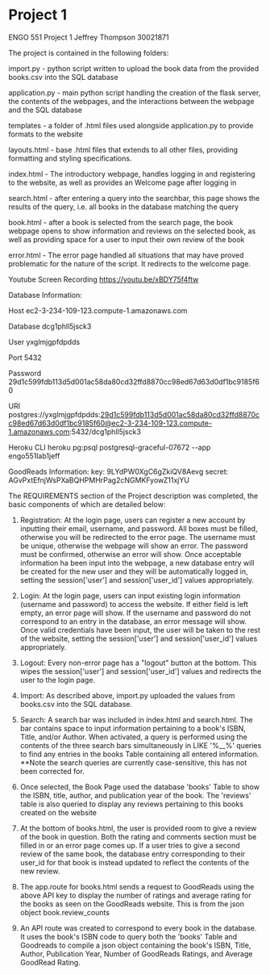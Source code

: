 # Project 1

ENGO 551 Project 1
Jeffrey Thompson 30021871

The project is contained in the following folders:

import.py - python script written to upload the book data from the provided books.csv into the SQL database

application.py - main python script handling the creation of the flask server, the contents of the webpages, and the interactions between the webpage and the SQL database

templates - a folder of .html files used alongside application.py to provide formats to the website

layouts.html - base .html files that extends to all other files, providing formatting and styling specifications.

index.html - The introductory webpage, handles logging in and registering to the website, as well as provides an Welcome page after logging in

search.html - after entering a query into the searchbar, this page shows the results of the query, i.e. all books in the database matching the query

book.html - after a book is selected from the search page, the book webpage opens to show information and reviews on the selected book, as well as providing space for a user to input their own review of the book

error.html - The error page handled all situations that may have proved problematic for the nature of the script. It redirects to the welcome page.

Youtube Screen Recording https://youtu.be/xBDY75f4ftw

Database Information:

Host        ec2-3-234-109-123.compute-1.amazonaws.com

Database    dcg1phll5jsck3

User        yxglmjgpfdpdds

Port        5432

Password    29d1c599fdb113d5d001ac58da80cd32ffd8870cc98ed67d63d0df1bc9185f60

URI         postgres://yxglmjgpfdpdds:29d1c599fdb113d5d001ac58da80cd32ffd8870cc98ed67d63d0df1bc9185f60@ec2-3-234-109-123.compute-1.amazonaws.com:5432/dcg1phll5jsck3

Heroku CLI  heroku pg:psql postgresql-graceful-07672 --app engo551lab1jeff

GoodReads Information:
key: 9LYdPW0XgC6gZkiQV8Aevg
secret: AGvPxtEfnjWsPXaBQHPMHrPag2cNGMKFyowZ11xjYU


The REQUIREMENTS section of the Project description was completed, the basic components of which are detailed below:

1. Registration: At the login page, users can register a new account by inputting their email, username, and password. All boxes must be filled, otherwise you will be redirected to the error page. The username must be unique, otherwise the webpage will show an error. The password must be confirmed, otherwise an error will show. Once acceptable information ha been input into the webpage, a new database entry will be created for the new user and they will be automatically logged in, setting the session['user'] and session['user_id'] values appropriately.

2. Login: At the login page, users can input existing login information (username and password) to access the website. If either field is left empty, an error page will show. If the username and password do not correspond to an entry in the database, an error message will show. Once valid credentials have been input, the user will be taken to the rest of the website, setting the session['user'] and session['user_id'] values appropriately.

3. Logout: Every non-error page has a "logout" button at the bottom. This wipes the session['user'] and session['user_id']  values and redirects the user to the login page.

4. Import: As described above, import.py uploaded the values from books.csv into the SQL database.

5. Search: A search bar was included in index.html and search.html. The bar contains space to input information pertaining to a book's ISBN, Title, and/or Author. When activated, a query is performed using the contents of the three search bars simultaneously in LIKE '%__%' queries to find any entries in the books Table containing all entered information.
**Note the search queries are currently case-sensitive, this has not been corrected for.

6. Once selected, the Book Page used the database 'books' Table to show the ISBN, title, author, and publication year of the book. The 'reviews' table is also queried to display any reviews pertaining to this books created on the website

7. At the bottom of books.html, the user is provided room to give a review of the book in question. Both the rating and comments section must be filled in or an error page comes up. If a user tries to give a second review of the same book, the database entry corresponding to their user_id for that book is instead updated to reflect the contents of the new review.

8. The app.route for books.html sends a request to GoodReads using the above API key to display the number of ratings and average rating for the books as seen on the GoodReads website. This is from the json object book.review_counts

9. An API route was created to correspond to every book in the database. It uses the book's ISBN code to query both the 'books' Table and Goodreads to compile a json object containing the book's ISBN, Title, Author, Publication Year, Number of GoodReads Ratings, and Average GoodRead Rating.

